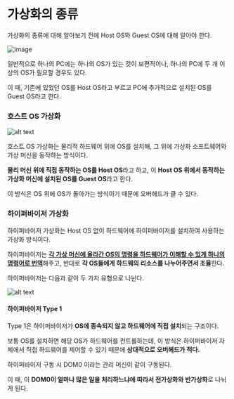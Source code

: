 # 가상화의 종류

가상화의 종류에 대해 알아보기 전에 Host OS와 Guest OS에 대해 알아야 한다.

![image](https://img1.daumcdn.net/thumb/R1280x0/?scode=mtistory2&fname=https%3A%2F%2Fblog.kakaocdn.net%2Fdn%2FUWZey%2FbtrIxCiSrUm%2FHJplWZqTI6M2XD2q87gjL0%2Fimg.png)

일반적으로 하나의 PC에는 하나의 OS가 있는 것이 보편적이나, 하나의 PC에 두 개 이상의 OS가 필요할 경우도 있다.

이 때, 기존에 있었던 OS를 Host OS라고 부르고 PC에 추가적으로 설치된 OS를 Guest OS라고 한다.

### 호스트 OS 가상화

![alt text](https://i0.wp.com/thinkground.studio/wp-content/uploads/2019/04/190414_Hosted-Virtualization-Architecture.png?w=839&ssl=1)

호스트 OS 가상화는 물리적 하드웨어 위에 OS를 설치해, 그 위에 가상화 소프트웨어와 가상 머신을 동작하는 방식이다.

**물리 머신 위에 직접 동작하는 OS를 Host OS**라고 하고, 이 **Host OS 위에서 동작하는 가상화 머신에 설치된 OS를 Guest OS**라고 한다.

이 방식은 OS 위에 OS가 돌아가는 방식이기 때문에 오버헤드가 클 수 있다.

### 하이퍼바이저 가상화

하이퍼바이저 가상화는 Host OS 없이 하드웨어에 하이퍼바이저를 설치하여 사용하는 가상화 방식이다.

하이퍼바이저는 <u>**각 가상 머신에 올라간 OS의 명령을 하드웨어가 이해할 수 있게 하나의 명령어로 번역**</u>해주고, 반대로 **각 OS들에게 하드웨의 리소스를 나누어주면서 조율**한다.

하이퍼바이저는 다음과 같이 두 가지 유형으로 나뉜다.

![alt text](https://itholic.github.io/assets/images/2018/11/09/hypervisor.png)

#### 하이퍼바이저 Type 1

Type 1은 하이퍼바이저가 **OS에 종속되지 않고 하드웨어에 직접 설치**되는 구조이다.

보통 OS를 설치하면 해당 OS가 하드웨어를 컨트롤하는데, 이 방식은 하이퍼바이저 자체에서 직접 하드웨어를 제어할 수 있기 때문에 **상대적으로 오버헤드가 적다.**

하이퍼바이저 구동 시 DOM0 이라는 관리 머신이 같이 구동된다.

이 때, 이 **DOM0이 얼마나 많은 일을 처리하느냐에 따라서 전가상화와 반가상화**로 나뉘게 된다.

 
